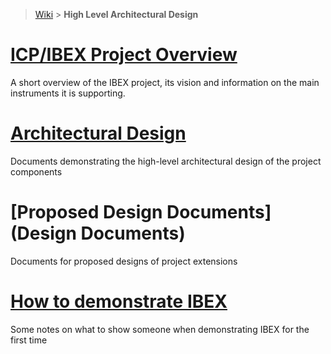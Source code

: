 > [Wiki](Home) > **High Level Architectural Design**

# [ICP/IBEX Project Overview](https://github.com/ISISComputingGroup/IBEX/wiki) #

A short overview of the IBEX project, its vision and information on the main instruments it is supporting.

# [Architectural Design](High-Level-Architectural-Design) #

Documents demonstrating the high-level architectural design of the project components

# [Proposed Design Documents](Design Documents) #

Documents for proposed designs of project extensions

# [How to demonstrate IBEX](Demo-notes) #

Some notes on what to show someone when demonstrating IBEX for the first time